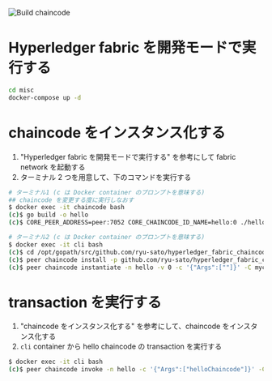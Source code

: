 ![Build chaincode](https://github.com/ryu-sato/hyperledger_fabric_chaincode_sample/workflows/Build%20chaincode/badge.svg)

# Hyperledger fabric を開発モードで実行する

```bash
cd misc
docker-compose up -d
```

# chaincode をインスタンス化する

1. "Hyperledger fabric を開発モードで実行する" を参考にして fabric network を起動する
2. ターミナル 2 つを用意して、下のコマンドを実行する
```bash
# ターミナル1 (c は Docker container のプロンプトを意味する)
## chaincode を変更する度に実行しなおす
$ docker exec -it chaincode bash
(c)$ go build -o hello
(c)$ CORE_PEER_ADDRESS=peer:7052 CORE_CHAINCODE_ID_NAME=hello:0 ./hello

# ターミナル2 (c は Docker container のプロンプトを意味する)
$ docker exec -it cli bash
(c)$ cd /opt/gopath/src/github.com/ryu-sato/hyperledger_fabric_chaincode_sample/ && go get  # 依存関係の解決
(c)$ peer chaincode install -p github.com/ryu-sato/hyperledger_fabric_chaincode_sample/ -n hello -v 0
(c)$ peer chaincode instantiate -n hello -v 0 -c '{"Args":[""]}' -C myc
```

# transaction を実行する

1. "chaincode をインスタンス化する" を参考にして、chaincode をインスタンス化する
2. `cli` container から hello chaincode の transaction を実行する
```bash
$ docker exec -it cli bash
(c)$ peer chaincode invoke -n hello -c '{"Args":["helloChaincode"]}' -C myc
```
